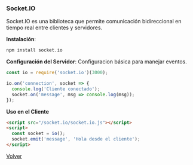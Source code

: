 ### **Socket.IO**

Socket.IO es una biblioteca que permite comunicación bidireccional en tiempo real entre clientes y servidores.

**Instalación**:
```bash
npm install socket.io
```

**Configuración del Servidor**: Configuracion básica para manejar eventos.

```javascript
const io = require('socket.io')(3000);

io.on('connection', socket => {
  console.log('Cliente conectado');
  socket.on('message', msg => console.log(msg));
});
```

**Uso en el Cliente**

```html
<script src="/socket.io/socket.io.js"></script>
<script>
  const socket = io();
  socket.emit('message', 'Hola desde el cliente');
</script>
```

[Volver](../readme.md)